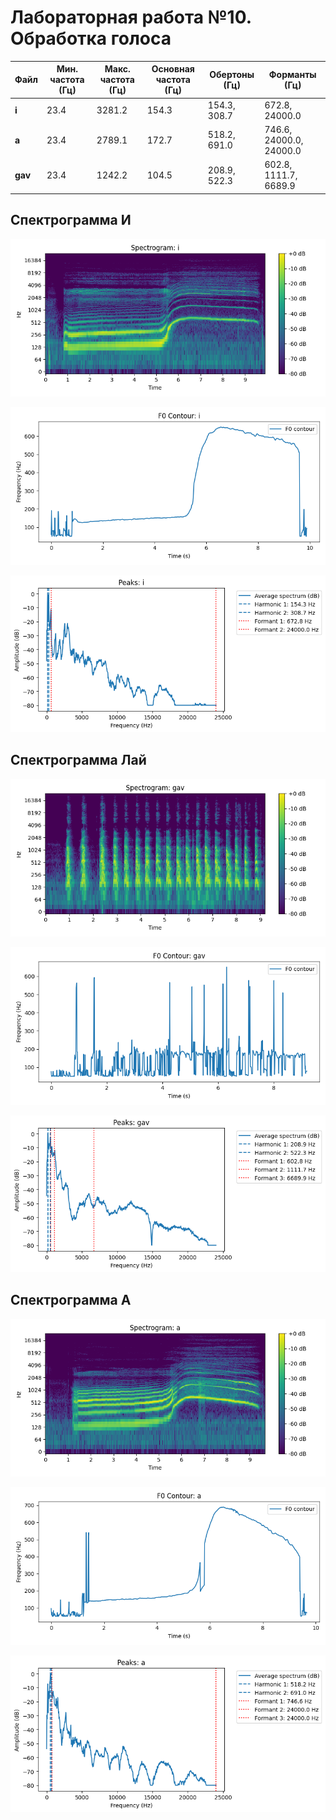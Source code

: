 # Лабораторная работа №10. Обработка голоса
| Файл  | Мин. частота (Гц) | Макс. частота (Гц) | Основная частота (Гц) | Обертоны (Гц)         | Форманты (Гц)                      |
|-------|-------------------|--------------------|------------------------|------------------------|------------------------------------|
| **i** | 23.4              | 3281.2             | 154.3                  | 154.3, 308.7           | 672.8, 24000.0                     |
| **a** | 23.4              | 2789.1             | 172.7                  | 518.2, 691.0           | 746.6, 24000.0, 24000.0            |
| **gav** | 23.4            | 1242.2             | 104.5                  | 208.9, 522.3           | 602.8, 1111.7, 6689.9              |



## Спектрограмма И

![voice](spec_i.png)

![voice](f0_i.png)

![voice](peaks_i.png)

## Спектрограмма Лай

![voice](spec_gav.png)

![voice](f0_gav.png)

![voice](peaks_gav.png)

## Спектрограмма А

![voice](spec_a.png)

![voice](f0_a.png)

![voice](peaks_a.png)
